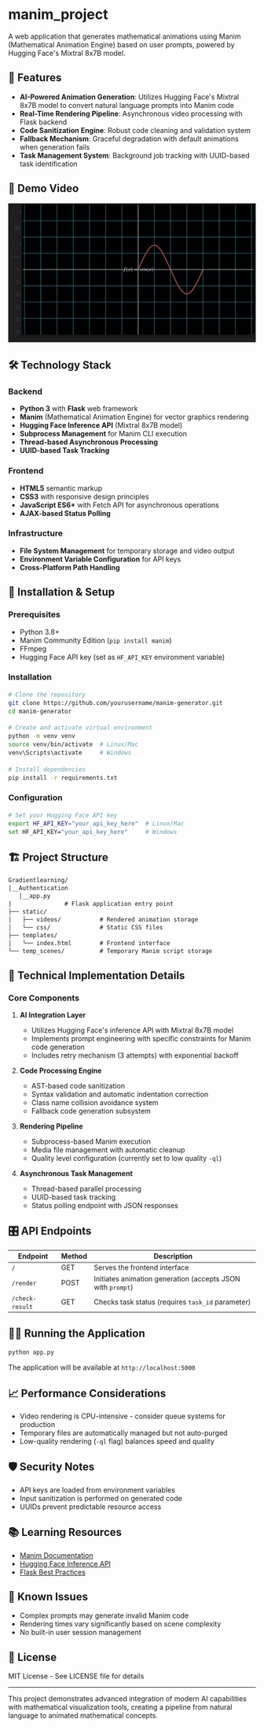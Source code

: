 # manim_project
A web application that generates mathematical animations using Manim (Mathematical Animation Engine) based on user prompts, powered by Hugging Face's Mixtral 8x7B model.

## 🌟 Features

- **AI-Powered Animation Generation**: Utilizes Hugging Face's Mixtral 8x7B model to convert natural language prompts into Manim code
- **Real-Time Rendering Pipeline**: Asynchronous video processing with Flask backend
- **Code Sanitization Engine**: Robust code cleaning and validation system
- **Fallback Mechanism**: Graceful degradation with default animations when generation fails
- **Task Management System**: Background job tracking with UUID-based task identification

## 🎥 Demo Video

[![Watch the video](demo-thumbnail.png)](https://drive.google.com/file/d/16vG3TemoiRDOjIkqP1DvcLVFfA9re2Ji/view?usp=sharing)

## 🛠️ Technology Stack

### Backend
- **Python 3** with **Flask** web framework
- **Manim** (Mathematical Animation Engine) for vector graphics rendering
- **Hugging Face Inference API** (Mixtral 8x7B model)
- **Subprocess Management** for Manim CLI execution
- **Thread-based Asynchronous Processing**
- **UUID-based Task Tracking**

### Frontend
- **HTML5** semantic markup
- **CSS3** with responsive design principles
- **JavaScript ES6+** with Fetch API for asynchronous operations
- **AJAX-based Status Polling**

### Infrastructure
- **File System Management** for temporary storage and video output
- **Environment Variable Configuration** for API keys
- **Cross-Platform Path Handling**

## 🚀 Installation & Setup

### Prerequisites
- Python 3.8+
- Manim Community Edition (`pip install manim`)
- FFmpeg
- Hugging Face API key (set as `HF_API_KEY` environment variable)

### Installation
```bash
# Clone the repository
git clone https://github.com/yourusername/manim-generator.git
cd manim-generator

# Create and activate virtual environment
python -m venv venv
source venv/bin/activate  # Linux/Mac
venv\Scripts\activate     # Windows

# Install dependencies
pip install -r requirements.txt
```

### Configuration
```bash
# Set your Hugging Face API key
export HF_API_KEY="your_api_key_here"  # Linux/Mac
set HF_API_KEY="your_api_key_here"     # Windows
```

## 🏗️ Project Structure

```
Gradientlearning/
|__Authentication
   |__app.py 
|               # Flask application entry point
├── static/
│   ├── videos/           # Rendered animation storage
│   └── css/              # Static CSS files
├── templates/
│   └── index.html        # Frontend interface
└── temp_scenes/          # Temporary Manim script storage
```

## 🧠 Technical Implementation Details

### Core Components

1. **AI Integration Layer**
   - Utilizes Hugging Face's inference API with Mixtral 8x7B model
   - Implements prompt engineering with specific constraints for Manim code generation
   - Includes retry mechanism (3 attempts) with exponential backoff

2. **Code Processing Engine**
   - AST-based code sanitization
   - Syntax validation and automatic indentation correction
   - Class name collision avoidance system
   - Fallback code generation subsystem

3. **Rendering Pipeline**
   - Subprocess-based Manim execution
   - Media file management with automatic cleanup
   - Quality level configuration (currently set to low quality `-ql`)

4. **Asynchronous Task Management**
   - Thread-based parallel processing
   - UUID-based task tracking
   - Status polling endpoint with JSON responses

## 🎛️ API Endpoints

| Endpoint | Method | Description |
|----------|--------|-------------|
| `/` | GET | Serves the frontend interface |
| `/render` | POST | Initiates animation generation (accepts JSON with `prompt`) |
| `/check-result` | GET | Checks task status (requires `task_id` parameter) |

## 🏃‍♂️ Running the Application

```bash
python app.py
```

The application will be available at `http://localhost:5000`

## 📈 Performance Considerations

- Video rendering is CPU-intensive - consider queue systems for production
- Temporary files are automatically managed but not auto-purged
- Low-quality rendering (`-ql` flag) balances speed and quality

## 🛡️ Security Notes

- API keys are loaded from environment variables
- Input sanitization is performed on generated code
- UUIDs prevent predictable resource access

## 📚 Learning Resources

- [Manim Documentation](https://docs.manim.community/)
- [Hugging Face Inference API](https://huggingface.co/docs/api-inference/index)
- [Flask Best Practices](https://flask.palletsprojects.com/en/2.3.x/)

## 🐛 Known Issues

- Complex prompts may generate invalid Manim code
- Rendering times vary significantly based on scene complexity
- No built-in user session management

## 📜 License

MIT License - See LICENSE file for details

---

This project demonstrates advanced integration of modern AI capabilities with mathematical visualization tools, creating a pipeline from natural language to animated mathematical concepts.